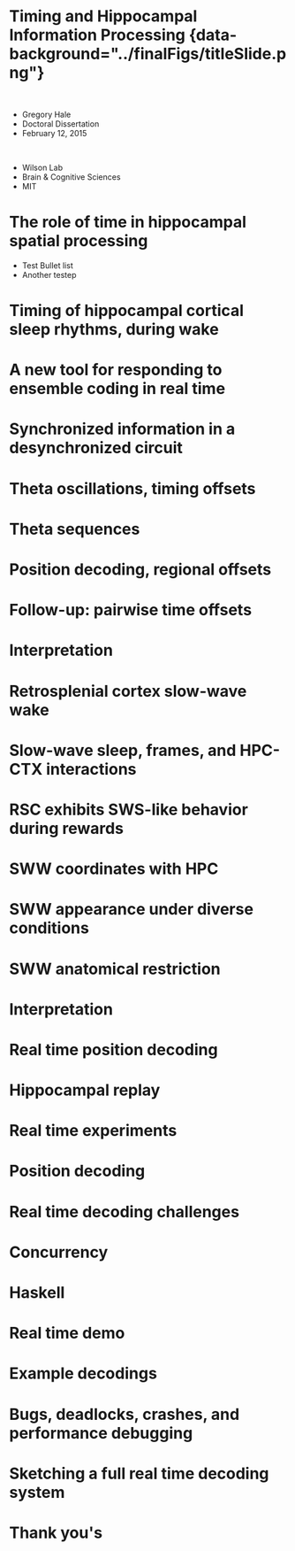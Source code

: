 # Timing and Hippocampal Information Processing {data-background="../finalFigs/titleSlide.png"}

<br>

 - Gregory Hale 
 - Doctoral Dissertation
 - February 12, 2015

<br/>

 - Wilson Lab
 - Brain & Cognitive Sciences
 - MIT

# The role of time in hippocampal spatial processing

 - Test Bullet list
 - Another testep

# Timing of hippocampal cortical sleep rhythms, during wake

# A new tool for responding to ensemble coding in real time


# Synchronized information in a desynchronized circuit
# Theta oscillations, timing offsets
# Theta sequences
# Position decoding, regional offsets
# Follow-up: pairwise time offsets
# Interpretation

# Retrosplenial cortex slow-wave wake
# Slow-wave sleep, frames, and HPC-CTX interactions
# RSC exhibits SWS-like behavior during rewards
# SWW coordinates with HPC
# SWW appearance under diverse conditions
# SWW anatomical restriction
# Interpretation

# Real time position decoding
# Hippocampal replay
# Real time experiments
# Position decoding
# Real time decoding challenges
# Concurrency
# Haskell
# Real time demo
# Example decodings
# Bugs, deadlocks, crashes, and performance debugging
# Sketching a full real time decoding system

# Thank you's
